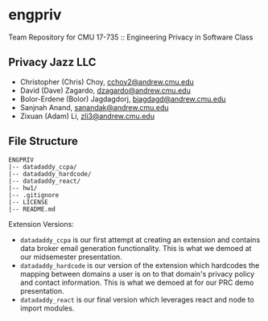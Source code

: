 # engpriv

Team Repository for CMU 17-735 :: Engineering Privacy in Software Class

## Privacy Jazz LLC

- Christopher (Chris) Choy, cchoy2@andrew.cmu.edu
- David (Dave) Zagardo, dzagardo@andrew.cmu.edu
- Bolor-Erdene (Bolor) Jagdagdorj, bjagdagd@andrew.cmu.edu
- Sanjnah Anand, sanandak@andrew.cmu.edu
- Zixuan (Adam) Li, zli3@andrew.cmu.edu

## File Structure

``` text
ENGPRIV
|-- datadaddy_ccpa/
|-- datadaddy_hardcode/
|-- datadaddy_react/
|-- hw1/
|-- .gitignore
|-- LICENSE
|-- README.md
```

Extension Versions:

- `datadaddy_ccpa` is our first attempt at creating an extension and contains data broker email generation functionality. This is what we demoed at our midsemester presentation.
- `datadaddy_hardcode` is our version of the extension which hardcodes the mapping between domains a user is on to that domain's privacy policy and contact information. This is what we demoed at for our PRC demo presentation.
- `datadaddy_react` is our final version which leverages react and node to import modules.
